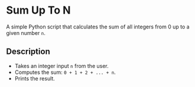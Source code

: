 # Sum Up To N

A simple Python script that calculates the sum of all integers from 0 up to a given number `n`.

## Description
- Takes an integer input `n` from the user.
- Computes the sum: `0 + 1 + 2 + ... + n`.
- Prints the result.